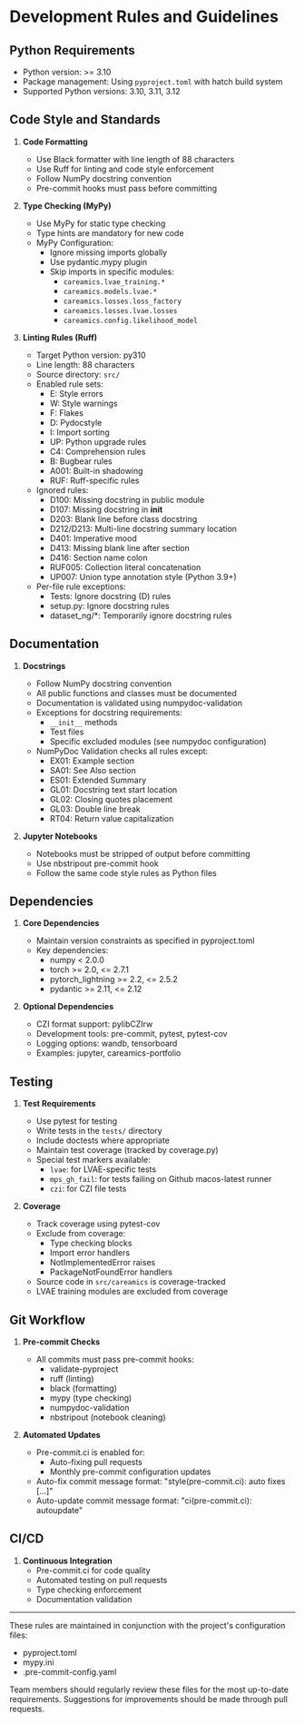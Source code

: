 # Development Rules and Guidelines

## Python Requirements

- Python version: >= 3.10
- Package management: Using `pyproject.toml` with hatch build system
- Supported Python versions: 3.10, 3.11, 3.12

## Code Style and Standards

1. **Code Formatting**
    - Use Black formatter with line length of 88 characters
    - Use Ruff for linting and code style enforcement
    - Follow NumPy docstring convention
    - Pre-commit hooks must pass before committing

2. **Type Checking (MyPy)**
    - Use MyPy for static type checking
    - Type hints are mandatory for new code
    - MyPy Configuration:
        - Ignore missing imports globally
        - Use pydantic.mypy plugin
        - Skip imports in specific modules:
            - `careamics.lvae_training.*`
            - `careamics.models.lvae.*`
            - `careamics.losses.loss_factory`
            - `careamics.losses.lvae.losses`
            - `careamics.config.likelihood_model`

3. **Linting Rules (Ruff)**
    - Target Python version: py310
    - Line length: 88 characters
    - Source directory: `src/`
    - Enabled rule sets:
        - E: Style errors
        - W: Style warnings
        - F: Flakes
        - D: Pydocstyle
        - I: Import sorting
        - UP: Python upgrade rules
        - C4: Comprehension rules
        - B: Bugbear rules
        - A001: Built-in shadowing
        - RUF: Ruff-specific rules
    - Ignored rules:
        - D100: Missing docstring in public module
        - D107: Missing docstring in __init__
        - D203: Blank line before class docstring
        - D212/D213: Multi-line docstring summary location
        - D401: Imperative mood
        - D413: Missing blank line after section
        - D416: Section name colon
        - RUF005: Collection literal concatenation
        - UP007: Union type annotation style (Python 3.9+)
    - Per-file rule exceptions:
        - Tests: Ignore docstring (D) rules
        - setup.py: Ignore docstring rules
        - dataset_ng/*: Temporarily ignore docstring rules

## Documentation

1. **Docstrings**
    - Follow NumPy docstring convention
    - All public functions and classes must be documented
    - Documentation is validated using numpydoc-validation
    - Exceptions for docstring requirements:
        - `__init__` methods
        - Test files
        - Specific excluded modules (see numpydoc configuration)
    - NumPyDoc Validation checks all rules except:
        - EX01: Example section
        - SA01: See Also section
        - ES01: Extended Summary
        - GL01: Docstring text start location
        - GL02: Closing quotes placement
        - GL03: Double line break
        - RT04: Return value capitalization

2. **Jupyter Notebooks**
    - Notebooks must be stripped of output before committing
    - Use nbstripout pre-commit hook
    - Follow the same code style rules as Python files

## Dependencies

1. **Core Dependencies**
    - Maintain version constraints as specified in pyproject.toml
    - Key dependencies:
        - numpy < 2.0.0
        - torch >= 2.0, <= 2.7.1
        - pytorch_lightning >= 2.2, <= 2.5.2
        - pydantic >= 2.11, <= 2.12

2. **Optional Dependencies**
    - CZI format support: pylibCZIrw
    - Development tools: pre-commit, pytest, pytest-cov
    - Logging options: wandb, tensorboard
    - Examples: jupyter, careamics-portfolio

## Testing

1. **Test Requirements**
    - Use pytest for testing
    - Write tests in the `tests/` directory
    - Include doctests where appropriate
    - Maintain test coverage (tracked by coverage.py)
    - Special test markers available:
        - `lvae`: for LVAE-specific tests
        - `mps_gh_fail`: for tests failing on Github macos-latest runner
        - `czi`: for CZI file tests

2. **Coverage**
    - Track coverage using pytest-cov
    - Exclude from coverage:
        - Type checking blocks
        - Import error handlers
        - NotImplementedError raises
        - PackageNotFoundError handlers
    - Source code in `src/careamics` is coverage-tracked
    - LVAE training modules are excluded from coverage

## Git Workflow

1. **Pre-commit Checks**
    - All commits must pass pre-commit hooks:
        - validate-pyproject
        - ruff (linting)
        - black (formatting)
        - mypy (type checking)
        - numpydoc-validation
        - nbstripout (notebook cleaning)

2. **Automated Updates**
    - Pre-commit.ci is enabled for:
        - Auto-fixing pull requests
        - Monthly pre-commit configuration updates
    - Auto-fix commit message format: "style(pre-commit.ci): auto fixes [...]"
    - Auto-update commit message format: "ci(pre-commit.ci): autoupdate"

## CI/CD

1. **Continuous Integration**
    - Pre-commit.ci for code quality
    - Automated testing on pull requests
    - Type checking enforcement
    - Documentation validation

---

These rules are maintained in conjunction with the project's configuration files:
- pyproject.toml
- mypy.ini
- .pre-commit-config.yaml

Team members should regularly review these files for the most up-to-date requirements. Suggestions for improvements should be made through pull requests. 